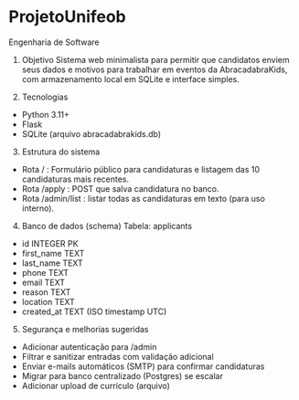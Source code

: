 # ProjetoUnifeob
Engenharia de Software
1) Objetivo
Sistema web minimalista para permitir que candidatos enviem seus dados e motivos para trabalhar em eventos da AbracadabraKids, com armazenamento local em SQLite e interface simples.

2) Tecnologias
- Python 3.11+
- Flask
- SQLite (arquivo abracadabrakids.db)

3) Estrutura do sistema
- Rota / : Formulário público para candidaturas e listagem das 10 candidaturas mais recentes.
- Rota /apply : POST que salva candidatura no banco.
- Rota /admin/list : listar todas as candidaturas em texto (para uso interno).

4) Banco de dados (schema)
Tabela: applicants
- id INTEGER PK
- first_name TEXT
- last_name TEXT
- phone TEXT
- email TEXT
- reason TEXT
- location TEXT
- created_at TEXT (ISO timestamp UTC)

5) Segurança e melhorias sugeridas
- Adicionar autenticação para /admin
- Filtrar e sanitizar entradas com validação adicional
- Enviar e-mails automáticos (SMTP) para confirmar candidaturas
- Migrar para banco centralizado (Postgres) se escalar
- Adicionar upload de currículo (arquivo)

